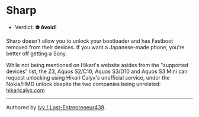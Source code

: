 # Sharp

- Verdict: **⛔ Avoid!**

Sharp doesn't allow you to unlock your bootloader and has Fastboot removed from their devices. If you want a Japanese-made phone, you're better off getting a Sony.

While not being mentioned on Hikari's website asides from the "supported devices" list, the Z3, Aquos S2/C10, Aquos S3/D10 and Aquos S3 Mini can request unlocking using Hikari Calyx's unofficial service, under the Nokia/HMD unlock despite the two companies being unrelated: [hikaricalyx.com][hikari-service]
***
Authored by [Ivy / Lost-Entrepreneur439](https://github.com/Lost-Entrepreneur439).<br/>

[hikari-service]:https://hikaricalyx.com/request-bootloader-unlock
